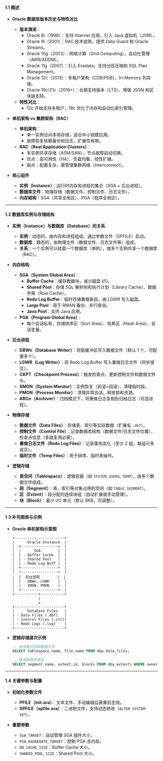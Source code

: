 ﻿
#### **1.1 概述**  
- **Oracle 数据库版本历史与特性对比**  
  - **版本演进**：  
    - Oracle 8i（1999）：支持 Internet 应用，引入 Java 虚拟机（JVM）。  
    - Oracle 9i（2001）：RAC 技术成熟，提供 Data Guard 和 Oracle Streams。  
    - Oracle 10g（2003）：网格计算（Grid Computing），自动化管理（AWR/ADDM）。  
    - Oracle 11g（2007）：引入 Exadata，支持分区压缩和 SQL Plan Management。  
    - Oracle 12c（2013）：多租户架构（CDB/PDB），In-Memory 列存储。  
    - Oracle 19c/21c（2019+）：长期支持版本（LTS），增强 JSON 和区块链支持。  
  - **特性对比**：  
    - 12c 开始支持多租户，19c 优化了内存和自动化索引管理。  

- **单机架构 vs 集群架构（RAC）**  
  - **单机架构**：  
    - 单一实例访问本地存储，适合中小规模应用。  
    - 故障恢复依赖备份和日志，扩展性有限。  
  - **RAC（Real Application Clusters）**：  
    - 多实例共享存储（ASM/SAN），节点故障自动切换。  
    - 优点：高可用性（HA）、负载均衡、线性扩展。  
    - 缺点：配置复杂，需管理集群网络（Interconnect）。  

- **核心组件**  
  - **实例（Instance）**：运行时内存和进程的集合（SGA + 后台进程）。  
  - **数据库文件**：物理存储（数据文件、控制文件、日志文件）。  
  - **内存结构**：SGA（共享全局区）、PGA（程序全局区）。  

---

#### **1.2 数据库实例与存储结构**  

- **实例（Instance）与数据库（Database）的关系**  
  - **实例**：动态的，由内存和进程组成，通过参数文件（SPFILE）启动。  
  - **数据库**：静态的，由物理文件（数据文件、日志文件等）组成。  
  - **关系**：一个实例可以挂载一个数据库（单机），或多个实例共享一个数据库（RAC）。  

- **内存结构**  
  - **SGA（System Global Area）**：  
    - **Buffer Cache**：缓存数据块，减少磁盘 I/O。  
    - **Shared Pool**：存储 SQL 解析树和执行计划（Library Cache）、数据字典（Row Cache）。  
    - **Redo Log Buffer**：临时存储重做条目，由 LGWR 写入磁盘。  
    - **Large Pool**：用于 RMAN 备份、并行查询。  
    - **Java Pool**：支持 Java 应用。  
  - **PGA（Program Global Area）**：  
    - 每个会话私有，存储排序区（Sort Area）、哈希区（Hash Area）、会话变量。  

- **后台进程**  
  - **DBWn（Database Writer）**：将脏缓冲区写入数据文件（默认 1 个，可配置多个）。  
  - **LGWR（Log Writer）**：将 Redo Log Buffer 写入重做日志文件（同步提交）。  
  - **CKPT（Checkpoint Process）**：触发检查点，更新控制文件和数据文件头。  
  - **SMON（System Monitor）**：实例恢复（前滚+回滚）、清理临时段。  
  - **PMON（Process Monitor）**：清理异常会话，释放锁和资源。  
  - **ARCn（Archiver）**：归档模式下，将重做日志复制到归档日志（可选进程）。  

- **物理存储**  
  - **数据文件（Data Files）**：存储表、索引等实际数据（扩展名 `.dbf`）。  
  - **控制文件（Control File）**：记录数据库结构（数据文件/日志文件位置）、检查点信息（多路复用必需）。  
  - **重做日志文件（Redo Log Files）**：记录事务变化（至少 2 组，每组可多成员）。  
  - **临时文件（Temp Files）**：用于排序、临时表操作。  

- **逻辑存储**  
  - **表空间（Tablespace）**：逻辑容器（如 `SYSTEM`, `USERS`, `TEMP`），由多个数据文件组成。  
  - **段（Segment）**：表、索引等对象占用的空间（如 `TABLE_SEGMENT`）。  
  - **区（Extent）**：段分配的连续块组（自动扩展或手动管理）。  
  - **块（Block）**：最小 I/O 单元（默认 8KB，可调整）。  

---

#### **1.3 补充图表与示例**  

- **Oracle 单机架构示意图**  
  ```plaintext
  +-----------------------+
  |      Oracle Instance  |
  |  +-----------------+  |
  |  |      SGA        |  |
  |  | - Buffer Cache  |  |
  |  | - Shared Pool   |  |
  |  | - Redo Log Buff |  |
  |  +-----------------+  |
  |  +-----------------+  |
  |  |  后台进程        |  |
  |  | - DBWn, LGWR    |  |
  |  | - SMON, PMON    |  |
  |  +-----------------+  |
  +-----------+-----------+
              |
              v
  +-----------------------+
  |      Database Files   |
  | - Data Files (.dbf)   |
  | - Control Files (.ctl)|
  | - Redo Logs (.log)    |
  +-----------------------+
  ```

- **逻辑存储层次示例**  
  ```sql
  -- 查询表空间和数据文件  
  SELECT tablespace_name, file_name FROM dba_data_files;  

  -- 查询段和区信息  
  SELECT segment_name, extent_id, blocks FROM dba_extents WHERE owner='SCOTT';  
  ```

---

#### **1.4 关键参数与配置**  

- **初始化参数文件**  
  - **PFILE（init.ora）**：文本文件，手动编辑后需重启生效。  
  - **SPFILE（spfile.ora）**：二进制文件，支持动态修改（`ALTER SYSTEM SET`）。  

- **重要参数**  
  - `SGA_TARGET`：自动管理 SGA 组件大小。  
  - `PGA_AGGREGATE_TARGET`：控制 PGA 总内存。  
  - `DB_CACHE_SIZE`：Buffer Cache 大小。  
  - `SHARED_POOL_SIZE`：Shared Pool 大小。  
 

